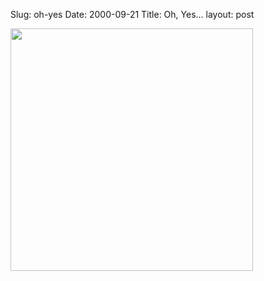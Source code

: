Slug: oh-yes
Date: 2000-09-21
Title: Oh, Yes...
layout: post

<img border="0" heigth="144" src="https://media.redmonk.net/images/status.gif" width="388" />
